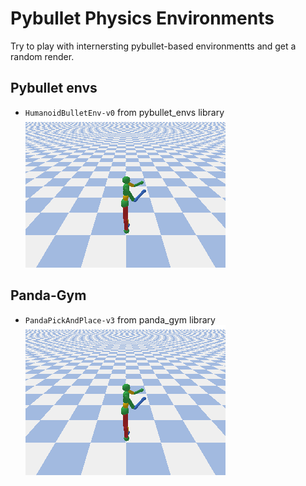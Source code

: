 # Pybullet Physics Environments

Try to play with internersting pybullet-based environmentts and get a random render.

## Pybullet envs

 - `HumanoidBulletEnv-v0` from pybullet_envs library
![HumanoidBulletEnv-v0](pybullet-envs.png "HumanoidBulletEnv-v0")

## Panda-Gym

 - `PandaPickAndPlace-v3` from panda_gym library
![PandaPickAndPlace-v3](pybullet-envs.png "PandaPickAndPlace-v3")
